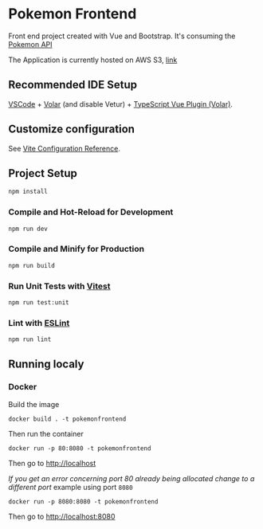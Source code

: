 # Pokemon Frontend

Front end project created with Vue and Bootstrap.
It's consuming the [Pokemon API](https://github.com/UrbanSwati/pokemonapi)

The Application is currently hosted on AWS S3, [link](http://urbanswati-pokemon-webapp.s3-website-eu-west-1.amazonaws.com/)
## Recommended IDE Setup

[VSCode](https://code.visualstudio.com/) + [Volar](https://marketplace.visualstudio.com/items?itemName=Vue.volar) (and disable Vetur) + [TypeScript Vue Plugin (Volar)](https://marketplace.visualstudio.com/items?itemName=Vue.vscode-typescript-vue-plugin).

## Customize configuration

See [Vite Configuration Reference](https://vitejs.dev/config/).

## Project Setup

```sh
npm install
```

### Compile and Hot-Reload for Development

```sh
npm run dev
```

### Compile and Minify for Production

```sh
npm run build
```

### Run Unit Tests with [Vitest](https://vitest.dev/)

```sh
npm run test:unit
```

### Lint with [ESLint](https://eslint.org/)

```sh
npm run lint
```

## Running localy
### Docker
Build the image
```
docker build . -t pokemonfrontend
```
Then run the container
```
docker run -p 80:8080 -t pokemonfrontend 
```
Then go to [http://localhost](http://localhost) 

*If you get an error concerning port 80 already being allocated change to a different port*
example using port `8080`
```
docker run -p 8080:8080 -t pokemonfrontend 
```
Then go to [http://localhost:8080](http://localhost:8080) 
